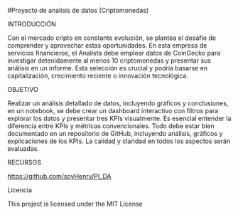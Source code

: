 #Proyecto de analisis de datos (Criptomonedas)

INTRODUCCIÓN

Con el mercado cripto en constante evolución, se plantea el desafío de comprender y aprovechar estas oportunidades. En esta empresa de servicios financieros, el Analista debe emplear datos de CoinGecko para investigar detenidamente al menos 10 criptomonedas y presentar sus análisis en un informe. Esta selección es crucial y podría basarse en capitalización, crecimiento reciente o innovación tecnológica.

OBJETIVO

Realizar un análisis detallado de datos, incluyendo gráficos y conclusiones, en un notebook, se debe crear un dashboard interactivo con filtros para explorar los datos y presentar tres KPIs visualmente. Es esencial entender la diferencia entre KPIs y métricas convencionales. Todo debe estar bien documentado en un repositorio de GitHub, incluyendo análisis, gráficos y explicaciones de los KPIs. La calidad y claridad en todos los aspectos serán evaluadas.

RECURSOS

https://github.com/soyHenry/PI_DA

Licencia

This project is licensed under the MIT License
